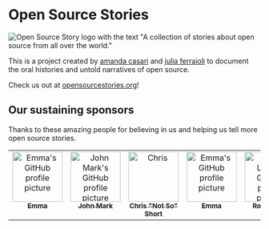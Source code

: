 # Open Source Stories

![Open Source Story logo with the text "A collection of stories about open source from all over the world."](https://user-images.githubusercontent.com/281597/155907119-515ad902-b0fb-49e0-9f15-e59f3d795cf8.png)

This is a project created by [amanda casari](https://twitter.com/amcasari) and [julia ferraioli](https://twitter.com/juliaferraioli) to document the oral histories and untold narratives of open source.

Check us out at [opensourcestories.org](https://opensourcestories.org)!

## Our sustaining sponsors

Thanks to these amazing people for believing in us and helping us tell more open source stories.

<!-- ALL-CONTRIBUTORS-LIST:START - Do not remove or modify this section -->
<!-- prettier-ignore-start -->
<!-- markdownlint-disable -->
<table>
  <tbody>
    <tr>
      <td align="center" valign="top" width="14.28%"><a href="https://github.com/emmairwin"><img src="https://avatars.githubusercontent.com/u/60618?v=4" width="100px;" alt="Emma's GitHub profile picture"/><br /><sub><b>Emma</b></sub></a></td>
      <td align="center" valign="top" width="14.28%"><a href="http://www.johnmark.org/blog/"><img src="https://avatars.githubusercontent.com/u/66144?v=4" width="100px;" alt="John Mark's GitHub profile picture"/><br /><sub><b>John Mark</b></sub></a></td>
      <td align="center" valign="top" width="14.28%"><a href="https://chrisshort.net/"><img src="https://avatars.githubusercontent.com/u/1393145?v=4" width="100px;" alt="Chris "Not So" Short's GitHub profile picture"/><br /><sub><b>Chris "Not So" Short</b></sub></a></td>
      <td align="center" valign="top" width="14.28%"><a href="https://github.com/emmairwin"><img src="https://avatars.githubusercontent.com/u/60618?v=4" width="100px;" alt="Emma's GitHub profile picture"/><br /><sub><b>Emma</b></sub></a></td>
      <td align="center" valign="top" width="14.28%"><a href="https://www.zombiezen.com/"><img src="https://avatars.githubusercontent.com/u/181535?v=4" width="100px;" alt="Ross Light's GitHub profile picture"/><br /><sub><b>Ross Light</b></sub></a></td>
    </tr>
  </tbody>
</table>

<!-- markdownlint-restore -->
<!-- prettier-ignore-end -->

<!-- ALL-CONTRIBUTORS-LIST:END -->
